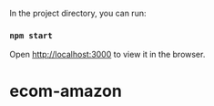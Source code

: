 In the project directory, you can run:

### `npm start`

Open [http://localhost:3000](http://localhost:3000) to view it in the browser.

# ecom-amazon
